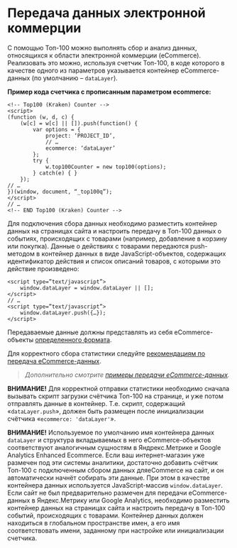# Передача данных электронной коммерции

С помощью Топ-100 можно выполнять сбор и анализ данных, относящихся к области электронной коммерции \(eCommerce\). Реализовать это можно, используя счетчик Топ-100, в коде которого в качестве одного из параметров указывается контейнер eCommerce-данных \(по умолчанию – `dataLayer`\).

**Пример кода счетчика с прописанным параметром ecommerce:**

```text
<!-- Top100 (Kraken) Counter -->
<script>
(function (w, d, c) {
    (w[c] = w[c] || []).push(function() {
        var options = {
            project: ‘PROJECT_ID’,
            // …
            ecommerce: ‘dataLayer’
        };
        try {
            w.top100Counter = new top100(options);
        } catch(e) { }
    });
// …
})(window, document, “_top100q”);
</script>
// …
<!-- END Top100 (Kraken) Counter -->
```

Для подключения сбора данных необходимо разместить контейнер данных на страницах сайта и настроить передачу в Топ-100 данных о событиях, происходящих с товарами \(например, добавление в корзину или покупка\). Данные о действиях с товарами передаются push-методом в контейнер данных в виде JavaScript-объектов, содержащих идентификатор действия и список описаний товаров, с которыми это действие произведено:

```text
<script type=”text/javascript”>
    window.dataLayer = window.dataLayer || [];
</script>
// …
<script type=”text/javascript”>
    window.dataLayer.push({…});
</script>
```

Передаваемые данные должны представлять из себя eCommerce-объекты [определенного формата](format-ecommerce-dannykh.md).

Для корректного сбора статистики следуйте [рекомендациям по передача eCommerce-данных](./).

> _Дополнительно смотрите_ [_примеры передачи eCommerce-данных_](primery-peredachi-ecommerce-dannykh.md)_._

**ВНИМАНИЕ!** Для корректной отправки статистики необходимо сначала вызывать скрипт загрузки счётчика Топ-100 на странице, и уже потом отправлять данные в контейнер. Т.е. скрипт, содержащий «`dataLayer.push`», должен быть размещен после инициализации счётчика «`ecommerce: 'dataLayer'`».

**ВНИМАНИЕ!** Используемое по умолчанию имя контейнера данных `dataLayer` и структура вкладываемых в него eCommerce-объектов соответствуют аналогичным сущностям в Яндрекс.Метрике и Google Analytics Enhanced Ecommerce. Если ваш интернет-магазин уже размечен под эти системы аналитики, достаточно добавить счётчик Топ-100 с подключенным сбором данных дляeCommerce на сайт, и он автоматически начнёт собирать эти данные. При этом в качестве контейнера данных используется JavaScript-массив `window.dataLayer`. Если сайт не был предварительно размечен для передачи eCommerce-данных в Яндекс.Метрику или Google Analytics, необходимо разместить контейнер данных на страницах сайта и настроить передачу в Топ-100 событий, происходящих с товарами. Контейнер данных должен находиться в глобальном пространстве имен, а его имя соответствовать имени, заданному при настройке или инициализации счетчика.

